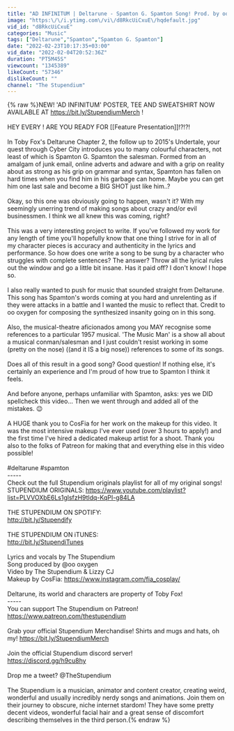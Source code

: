 ```yaml
---
title: "AD INFINITUM | Deltarune - Spamton G. Spamton Song! Prod. by oo oxygen"
image: "https:\/\/i.ytimg.com\/vi\/d8RkcUiCxuE\/hqdefault.jpg"
vid_id: "d8RkcUiCxuE"
categories: "Music"
tags: ["Deltarune","Spamton","Spamton G. Spamton"]
date: "2022-02-23T10:17:35+03:00"
vid_date: "2022-02-04T20:52:36Z"
duration: "PT5M45S"
viewcount: "1345389"
likeCount: "57346"
dislikeCount: ""
channel: "The Stupendium"
---
```

{% raw %}NEW! 'AD INFINITUM' POSTER, TEE AND SWEATSHIRT NOW AVAILABLE AT <a rel="nofollow" target="blank" href="https://bit.ly/StupendiumMerch">https://bit.ly/StupendiumMerch</a> !<br /><br />HEY EVERY   ! ARE YOU READY FOR [[Feature Presentation]]!?!?!<br /><br />In Toby Fox's Deltarune Chapter 2, the follow up to 2015's Undertale, your quest through Cyber City introduces you to many colourful characters, not least of which is Spamton G. Spamton the salesman. Formed from an amalgam of junk email, online adverts and adware and with a grip on reality about as strong as his grip on grammar and syntax, Spamton has fallen on hard times when you find him in his garbage can home. Maybe you can get him one last sale and become a BIG SHOT just like him..?<br /><br />Okay, so this one was obviously going to happen, wasn't it? With my seemingly unerring trend of making songs about crazy and/or evil businessmen. I think we all knew this was coming, right?<br /><br />This was a very interesting project to write. If you've followed my work for any length of time you'll hopefully know that one thing I strive for in all of my character pieces is accuracy and authenticity in the lyrics and performance. So how does one write a song to be sung by a character who struggles with complete sentences? The answer? Throw all the lyrical rules out the window and go a little bit insane. Has it paid off? I don't know! I hope so.<br /><br />I also really wanted to push for music that sounded straight from Deltarune. This song has Spamton's words coming at you hard and unrelenting as if they were attacks in a battle and I wanted the music to reflect that. Credit to oo oxygen for composing the synthesized insanity going on in this song.<br /><br />Also, the musical-theatre aficionados among you MAY recognise some references to a particular 1957 musical. 'The Music Man' is a show all about a musical conman/salesman and I just couldn't resist working in some (pretty on the nose) ((and it IS a big nose)) references to some of its songs.<br /><br />Does all of this result in a good song? Good question! If nothing else, it's certainly an experience and I'm proud of how true to Spamton I think it feels.<br /><br />And before anyone, perhaps unfamiliar with Spamton, asks: yes we DID spellcheck this video... Then we went through and added all of the mistakes. 😉<br /><br />A HUGE thank you to CosFia for her work on the makeup for this video. It was the most intensive makeup I've ever used (over 3 hours to apply!) and the first time I've hired a dedicated makeup artist for a shoot. Thank you also to the folks of Patreon for making that and everything else in this video possible!<br /><br />#deltarune #spamton<br />-----<br />Check out the full Stupendium originals playlist for all of my original songs!<br />STUPENDIUM ORIGINALS: <a rel="nofollow" target="blank" href="https://www.youtube.com/playlist?list=PLVVOXbE6Ls1glsfzH9tldq-KqPI-g84LA">https://www.youtube.com/playlist?list=PLVVOXbE6Ls1glsfzH9tldq-KqPI-g84LA</a><br /><br />THE STUPENDIUM ON SPOTIFY:<br /><a rel="nofollow" target="blank" href="http://bit.ly/Stupendify">http://bit.ly/Stupendify</a><br /><br />THE STUPENDIUM ON iTUNES:<br /><a rel="nofollow" target="blank" href="http://bit.ly/StupendiTunes">http://bit.ly/StupendiTunes</a><br /><br />Lyrics and vocals by The Stupendium <br />Song produced by @oo oxygen <br />Video by The Stupendium &amp; Lizzy CJ<br />Makeup by CosFia: <a rel="nofollow" target="blank" href="https://www.instagram.com/fia_cosplay/">https://www.instagram.com/fia_cosplay/</a><br /><br />Deltarune, its world and characters are property of Toby Fox!<br />-----<br />You can support The Stupendium on Patreon!<br /><a rel="nofollow" target="blank" href="https://www.patreon.com/thestupendium">https://www.patreon.com/thestupendium</a><br /><br />Grab your official Stupendium Merchandise! Shirts and mugs and hats, oh my! <a rel="nofollow" target="blank" href="https://bit.ly/StupendiumMerch">https://bit.ly/StupendiumMerch</a><br /><br />Join the official Stupendium discord server!<br /><a rel="nofollow" target="blank" href="https://discord.gg/h9cu8hy">https://discord.gg/h9cu8hy</a><br /><br />Drop me a tweet? @TheStupendium<br /><br />The Stupendium is a musician, animator and content creator, creating weird, wonderful and usually incredibly nerdy songs and animations. Join them on their journey to obscure, niche internet stardom! They have some pretty decent videos, wonderful facial hair and a great sense of discomfort describing themselves in the third person.{% endraw %}
